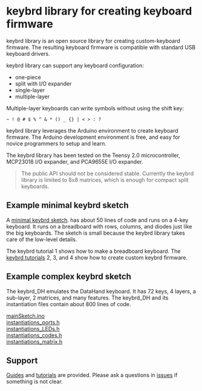keybrd library for creating keyboard firmware
====================================================
keybrd library is an open source library for creating custom-keyboard firmware.
The resulting keyboard firmware is compatible with standard USB keyboard drivers.

keybrd library can support any keyboard configuration:
* one-piece
* split with I/O expander
* single-layer
* multiple-layer

Multiple-layer keyboards can write symbols without using the shift key:

    ~ ! @ # $ % ^ & * () _ {} | < > : ?

keybrd library leverages the Arduino environment to create keyboard firmware.
The Arduino development environment is free, and easy for novice programmers to setup and learn.

The keybrd library has been tested on the Teensy 2.0 microcontroller, MCP23018 I/O expander, and PCA9655E I/O expander.

> The public API should not be considered stable.
> Currently the keybrd library is limited to 8x8 matrices, which is enough for compact split keyboards.

Example minimal keybrd sketch
-----------------------------
<!-- todo after teensy LC bb, copy and remove annotations from keybrd_single-layer_2_annotated.ino -->
A [minimal keybrd sketch](tutorials/keybrd_2_single-layer_annotated/keybrd_2_single-layer_annotated.ino).
has about 50 lines of code and runs on a 4-key keyboard.
It runs on a breadboard with rows, columns, and diodes just like the big keyboards.
The sketch is small because the keybrd library takes care of the low-level details.

The keybrd tutorial 1 shows how to make a breadboard keyboard.
The [keybrd tutorials](tutorials) 2, 3, and 4 show how to create custom keybrd firmware.

Example complex keybrd sketch
-----------------------------
The keybrd_DH emulates the DataHand keyboard.
It has 72 keys, 4 layers, a sub-layer, 2 matrices, and many features.
The keybrd_DH and its instantiation files contain about 800 lines of code.

[mainSketch.ino](https://github.com/wolfv6/keybrd_DH/blob/master/examples/keybrd_DH/mainSketch.cpp)<br>
[instantiations_ports.h](https://github.com/wolfv6/keybrd_DH/blob/master/src/instantiations_ports.h)<br>
[instantiations_LEDs.h](https://github.com/wolfv6/keybrd_DH/blob/master/src/instantiations_LEDs.h)<br>
[instantiations_codes.h](https://github.com/wolfv6/keybrd_DH/blob/master/src/instantiations_codes.h)<br>
[instantiations_matrix.h](https://github.com/wolfv6/keybrd_DH/blob/master/src/instantiations_matrix.h)

Support
-------
[Guides](doc) and [tutorials](tutorials) are provided.
Please ask a questions in [issues](https://github.com/wolfv6/Keybrd/issues) if something is not clear.
